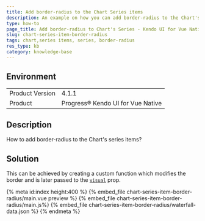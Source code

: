 ```yaml
---
title: Add border-radius to the Chart Series items
description: An example on how you can add border-radius to the Chart's series items
type: how-to
page_title: Add border-radius to Chart's Series - Kendo UI for Vue Native Chart
slug: chart-series-item-border-radius
tags: chart,series items, series, border-radius
res_type: kb
category: knowledge-base
---
```


## Environment

<table>
    <tbody>
	    <tr>
	    	<td>Product Version</td>
	    	<td>4.1.1</td>
	    </tr>
	    <tr>
	    	<td>Product</td>
	    	<td>Progress® Kendo UI for Vue Native</td>
	    </tr>
    </tbody>
</table>

## Description

How to add border-radius to the Chart's series items?

## Solution

This can be achieved by creating a custom function which modifies the border and is later passed to the [`visual`](slug:api_charts_chartseriesdefaultsprops#toc_visual) prop.

{% meta id:index height:400 %}
{% embed_file chart-series-item-border-radius/main.vue preview %}
{% embed_file chart-series-item-border-radius/main.js%}
{% embed_file chart-series-item-border-radius/waterfall-data.json %}
{% endmeta %}

